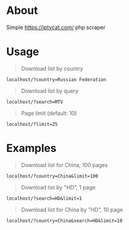 # About
Simple https://iptvcat.com/ php scraper
# Usage
> Download list by country
```
localhost/?country=Russian Federation
```
> Download list by query
```
localhost/?search=MTV
```
> Page limit (default: 10)
```
localhost/?limit=25
```
# Examples
> Download list for China, 100 pages
```
localhost/?country=China&limit=100
```
> Download list by "HD", 1 page
```
localhost/?search=HD&limit=1
```
> Download list for China by "HD", 10 page
```
localhost/?country=China&search=HD&limit=10
```

